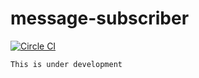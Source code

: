 # message-subscriber

[![Circle CI](https://circleci.com/gh/hatajoe/message-subscriber.svg?style=svg)](https://circleci.com/gh/hatajoe/message-subscriber)

```
This is under development
```
